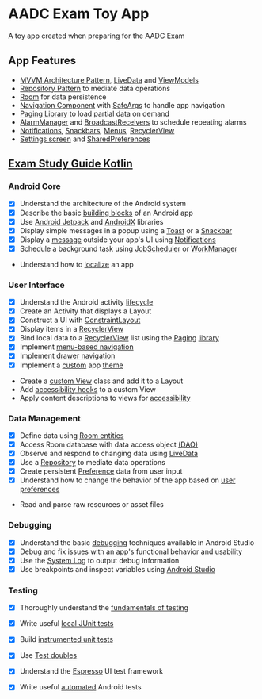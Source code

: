 # AADC Exam Toy App

A toy app created when preparing for the AADC Exam

## App Features
*   [MVVM Architecture Pattern](https://medium.com/upday-devs/android-architecture-patterns-part-3-model-view-viewmodel-e7eeee76b73b), [LiveData](https://developer.android.com/topic/libraries/architecture/livedata) and [ViewModels](https://developer.android.com/topic/libraries/architecture/viewmodel)
*   [Repository Pattern](https://www.raywenderlich.com/3595916-clean-architecture-tutorial-for-android-getting-started) to mediate data operations
*   [Room](https://developer.android.com/topic/libraries/architecture/room) for data persistence
*   [Navigation Component](https://developer.android.com/guide/navigation) with [SafeArgs](https://developer.android.com/guide/navigation/navigation-pass-data) to handle app navigation
*   [Paging Library](https://developer.android.com/topic/libraries/architecture/paging) to load partial data on demand
*   [AlarmManager](https://developer.android.com/training/scheduling/alarms) and [BroadcastReceivers](https://developer.android.com/guide/components/broadcasts) to schedule repeating alarms
*   [Notifications](https://developer.android.com/guide/topics/ui/notifiers/notifications), [Snackbars](https://developer.android.com/reference/android/support/design/widget/Snackbar), [Menus](https://developer.android.com/guide/topics/ui/menus), [RecyclerView](https://developer.android.com/guide/topics/ui/layout/recyclerview)
*   [Settings screen](https://developer.android.com/guide/topics/ui/settings) and [SharedPreferences](https://developer.android.com/training/data-storage/shared-preferences)


## [Exam Study Guide Kotlin](https://developers.google.com/certification/associate-android-developer/study-guide)
### Android Core
- [x] Understand the architecture of the Android system
- [x] Describe the basic [building blocks](https://developer.android.com/guide/components/fundamentals) of an Android app
- [x] Use [Android Jetpack](https://developer.android.com/jetpack/docs/getting-started) and [AndroidX](https://developer.android.com/jetpack/androidx) libraries
- [x] Display simple messages in a popup using a [Toast](https://developer.android.com/guide/topics/ui/notifiers/toasts) or a [Snackbar](https://developer.android.com/reference/android/support/design/widget/Snackbar)
- [x] Display a [message](https://developer.android.com/training/notify-user/build-notification) outside your app's UI using [Notifications](https://codelabs.developers.google.com/codelabs/advanced-android-kotlin-training-notifications)
- [x] Schedule a background task using [JobScheduler](https://codelabs.developers.google.com/codelabs/android-training-job-scheduler) or [WorkManager](https://codelabs.developers.google.com/codelabs/android-workmanager)
*   Understand how to [localize](https://developer.android.com/guide/topics/resources/localization) an app

### User  Interface
- [x] Understand the Android activity [lifecycle](https://codelabs.developers.google.com/codelabs/kotlin-android-training-lifecycles-logging)
- [x] Create an Activity that displays a Layout
- [x] Construct a UI with [ConstraintLayout](https://developer.android.com/training/constraint-layout/)
- [x] Display items in a [RecyclerView](https://developer.android.com/guide/topics/ui/layout/recyclerview)
- [x] Bind local data to a [RecyclerView](https://codelabs.developers.google.com/codelabs/kotlin-android-training-recyclerview-fundamentals) list using the [Paging](https://codelabs.developers.google.com/codelabs/android-paging) [library](https://developer.android.com/topic/libraries/architecture/paging)
- [x] Implement [menu-based navigation](https://developer.android.com/guide/navigation/navigation-ui#Tie-navdrawer)
- [x] Implement [drawer navigation](https://developer.android.com/guide/navigation/navigation-ui#add_a_navigation_drawer)
- [x] Implement a [custom](https://codelabs.developers.google.com/codelabs/kotlin-android-training-styles-and-themes) app [theme](https://developer.android.com/guide/topics/ui/look-and-feel/themes)
* Create a [custom View](https://developer.android.com/guide/topics/ui/custom-components) class and add it to a Layout
* Add [accessibility hooks](https://developer.android.com/guide/topics/ui/accessibility/custom-views) to a custom View
* Apply content descriptions to views for [accessibility](https://codelabs.developers.google.com/codelabs/basic-android-accessibility)

### Data Management
- [x] Define data using [Room entities](https://developer.android.com/training/data-storage/room/defining-data)
- [x] Access Room database with data access object [(DAO)](https://developer.android.com/training/data-storage/room/accessing-data)
- [x] Observe and respond to changing data using [LiveData](https://codelabs.developers.google.com/codelabs/kotlin-android-training-live-data)
- [x] Use a [Repository](https://codelabs.developers.google.com/codelabs/kotlin-android-training-repository) to mediate data operations
- [x] Create persistent [Preference](https://developer.android.com/training/data-storage/shared-preferences) data from user input
- [x] Understand how to change the behavior of the app based on [user preferences](https://developer.android.com/guide/topics/ui/settings)
* Read and parse raw resources or asset files

### Debugging

- [x] Understand the basic [debugging](https://developer.android.com/studio/debug/) techniques available in Android Studio
- [x] Debug and fix issues with an app's functional behavior and usability
- [x] Use the [System Log](https://developer.android.com/studio/debug/am-logcat) to output debug information
- [x] Use breakpoints and inspect variables using [Android Studio](https://codelabs.developers.google.com/codelabs/android-training-using-debugger)

### Testing
- [x] Thoroughly understand the [fundamentals of testing](https://developer.android.com/training/testing/fundamentals)
- [x] Write useful [local JUnit tests](https://developer.android.com/training/testing/unit-testing/local-unit-tests) 
- [x] Build [instrumented unit tests](https://developer.android.com/training/testing/unit-testing/instrumented-unit-tests)
- [x] Use [Test doubles](https://codelabs.developers.google.com/codelabs/advanced-android-kotlin-training-testing-test-doubles)
- [x] Understand the [Espresso](https://developer.android.com/training/testing/espresso) UI test framework
- [x] Write useful [automated](https://codelabs.developers.google.com/codelabs/advanced-android-kotlin-training-testing-survey) Android tests



